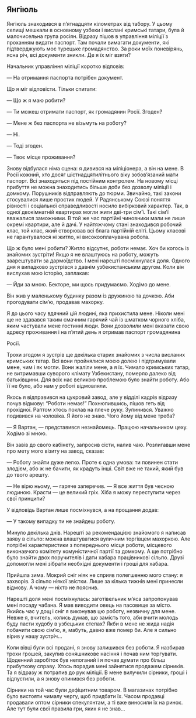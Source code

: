## Янгіюль

Янгіюль знаходився в п’ятнадцяти кілометрах від табору.
У цьому селищі мешкали в основному узбеки і вислані кримські татари, була й малочисельна група росіян.
Відразу пішов в управління міліції з проханням видати паспорт.
Там почали вимагати документи, які підтверджують моє турецьке громадянство.
За роки моїх поневірянь, ясна річ, всі документи зникли.
Де я їх міг взяти?

Начальник управління міліції коротко відповів:

— На отримання паспорта потрібен документ.

Що я міг відповісти.
Тільки спитати:

— Що ж я маю робити?

— Ти можеш отримати паспорт, як громадянин Росії.
Згоден?

— Мене ж без паспорта не візьмуть на роботу?

— Ні.

— Тоді згоден.

— Твоє місце проживання?

Знову відбулася німа сцена: я дивився на міліціонера, а він на мене.
В Росії кожний, хто досяг шістнадцятилітнього віку зобов’язаний мати паспорт.
Всі знаходяться під постійним контролем.
На новому місці прибуття не можна знаходитись більше доби без дозволу міліції і домкому.
Порушників відправляють до тюрми.
Звичайно, такі закони стосувалися лише простих людей.
У Радянському Союзі поняття рівності і соціальної справедливості носило вибірковий характер.
Так, в одної двокімнатній квартирах могли жити дві-три сім’ї.
Такі сім’ї вважалися заможними.
В той же час партійні чиновники мали не лише окремі квартири, але й дачі.
У найтяжчому стані знаходився робочий клас, той клас, який створював всі блага партійній еліті.
Цьому класові не гарантувалося ні житло, ні високооплачувана робота.

Що ж було мені робити?
Житло відсутнє, роботи немає.
Хоч би когось із знайомих зустріти!
Якщо я не влаштуюсь на роботу, можуть заарештувати за дармоїдство.
І мені нарешті посміхнулася доля.
Одного дня я випадково зустрівся з давнім узбекистанським другом.
Коли він вислухав мою історію, заплакав:

— Йди за мною.
Бекторе, ми щось придумаємо.
Ходімо до мене.

Він жив у маленькому будинку разом із дружиною та дочкою.
Аби прогодувати сім’ю, продавав махорку.

Я до цього часу вдячний цій людині, яка прихистила мене.
Ніколи мені ще не здавався таким смачним гарячий чай із шматком чорного хліба, яким частували мене гостинні люди.
Вони дозволили мені вказати свою адресу проживання і на п’ятий день я отримав паспорт громадянина

Росії.

Трохи згодом я зустрів ще декілька старих знайомих з числа висланих кримських татар.
Всі вони пройнялися моєю долею і підтримували мене, чим і як могли.
Вони жаліли мене, а я їх.
Чимало кримських татар, не витримавши суворого клімату Узбекистану, померло далеко від батьківщини.
Для всіх нас великою проблемою було знайти роботу.
Або її не було, або нам у роботі відмовляли.

Якось я відправився на цукровий завод, але у відділі кадрів відразу почув відмову: “Роботи немає!” Похнюпившись, пішов геть від прохідної.
Раптом хтось поклав на плече руку.
Зупинився.
Уважно подивився на чоловіка.
Я його не знаю.
Чого йому від мене треба?

— Я Вартан, — представився незнайомець.
Працюю начальником цеху.
Ходімо зі мною.

Він завів до свого кабінету, запросив сісти, налив чаю.
Розлигавши мене про мету мого візиту на завод, сказав:

— Роботу знайти дуже легко.
Проте є одна умова: ти повинен стати злодієм, або ж не бачити, як крадуть інші.
Світ вже не такий, який був до твого арешту.

— Не вірю ньому, — гаряче заперечив. — Я все життя був чесною людиною.
Красти — це великий гріх.
Хіба я можу переступити через свої принципи?

У відповідь Вартан лише посміхнувся, а на прощання додав:

— У такому випадку ти не знайдеш роботу.

Минуло декілька днів.
Нарешті за рекомендацією знайомого я написав заяву в сільпо: можна влаштуватися вуличним торгівцем махоркою.
Але потрібні характеристики з попереднього місця роботи, місцевого виконавчого комітету комуністичної партії та домкому.
А ще потрібно було знайти двох поручителів і дати хабара працівникові сільпо.
Друзі допомогли мені зібрати необхідні документи і гроші для хабара.

Прийшла зима.
Мокрий сніг ніяк не сприяв полегшенню мого стану: я захворів.
З сільпо ніякої звістки.
Лише за кілька тижнів мені принесли відмову.
А чому — ніхто не пояснив.

Нарешті доля мені посміхнулась: заготівельник м’яса запропонував мені посаду чабана.
Я мав виводити овець на пасовище за місто.
Якийсь час у дощ і сніг я виконував цю роботу, незвичну для мене.
Невже я, вчитель, колись думав, що замість того, аби вчити молодь буду пасти худобу в узбецьких степах?
Якби в мене не жида надія побачити свою сім’ю, я, мабуть, давно вже помер би.
Але я сильно вірив у нашу зустріч...

Коли вівці були всі продані, я знову залишився без роботи.
Я назбирав трохи грошей, закупив соняшникове насіння і почав ним торгувати.
Щоденний заробіток був непоганий і я почав думати про більш прибуткову справу.
Хтось порадив мені зайнятися продажем сірників.
Та я відразу ж потрапив до рук міліції.
В мене вилучили сірники, гроші і відпустили, а я знову опинився без роботи.

Сірники на той час були дефіцитним товаром.
В магазинах потрібно було вистояти чималу чергу, щоб придбати їх.
Часом продавці продавали оптом сірники спекулянтам, а ті вже виносили їх на ринок.
Але тут були свої правила гри, яких я не знав...

